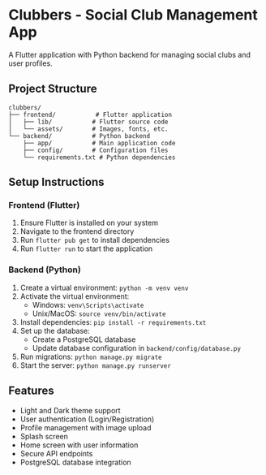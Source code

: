 # Clubbers - Social Club Management App

A Flutter application with Python backend for managing social clubs and user profiles.

## Project Structure

```
clubbers/
├── frontend/           # Flutter application
│   ├── lib/           # Flutter source code
│   └── assets/        # Images, fonts, etc.
└── backend/           # Python backend
    ├── app/           # Main application code
    ├── config/        # Configuration files
    └── requirements.txt # Python dependencies
```

## Setup Instructions

### Frontend (Flutter)
1. Ensure Flutter is installed on your system
2. Navigate to the frontend directory
3. Run `flutter pub get` to install dependencies
4. Run `flutter run` to start the application

### Backend (Python)
1. Create a virtual environment: `python -m venv venv`
2. Activate the virtual environment:
   - Windows: `venv\Scripts\activate`
   - Unix/MacOS: `source venv/bin/activate`
3. Install dependencies: `pip install -r requirements.txt`
4. Set up the database:
   - Create a PostgreSQL database
   - Update database configuration in `backend/config/database.py`
5. Run migrations: `python manage.py migrate`
6. Start the server: `python manage.py runserver`

## Features
- Light and Dark theme support
- User authentication (Login/Registration)
- Profile management with image upload
- Splash screen
- Home screen with user information
- Secure API endpoints
- PostgreSQL database integration 